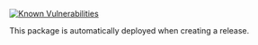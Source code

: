 [![Known Vulnerabilities](https://snyk.io/test/github/Sparticuz/dazser-payment-portal/badge.svg?targetFile=package.json)](https://snyk.io/test/github/Sparticuz/dazser-payment-portal?targetFile=package.json)

This package is automatically deployed when creating a release.
